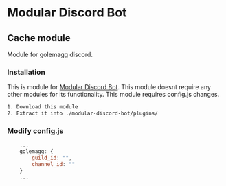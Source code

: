 # Modular Discord Bot 
## Cache module

Module for golemagg discord.

### Installation

This is module for [Modular Discord Bot](https://github.com/eskejpo/escape-discord-bot).
This module doesnt require any other modules for its functionality.
This module requires config.js changes.

```txt
1. Download this module
2. Extract it into ./modular-discord-bot/plugins/
```

### Modify config.js
```js
    ...
    golemagg: {
        guild_id: "",
        channel_id: ""
    }
    ...
```